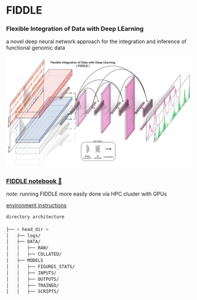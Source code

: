 # FIDDLE

### Flexible Integration of Data with Deep LEarning
a novel deep neural network approach for the integration and inference of functional genomic data

![alt text](https://github.com/churchmanlab/FIDDLE/blob/master/architecture.png)

### [FIDDLE notebook 🎻](https://colab.research.google.com/github/churchmanlab/FIDDLE/blob/master/fiddle.ipynb)

*_note_*: running FIDDLE more easily done via HPC cluster with GPUs

[environment instructions](https://github.com/churchmanlab/FIDDLE/blob/master/HPC_instructions.md)

```bash
directory architecture

├── < head_dir >
│   ├── logs/
│   ├── DATA/
│   │   ├── RAW/
│   │   ├── COLLATED/
│   ├── MODELS
│   │   ├── FIGURES_STATS/
│   │   ├── INPUTS/
│   │   ├── OUTPUTS/
│   │   ├── TRAINED/
│   │   ├── SCRIPTS/
```
